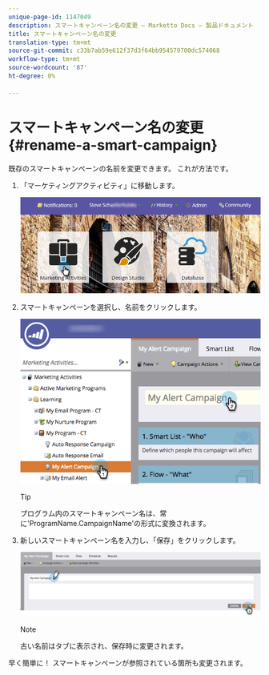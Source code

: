 ```yaml
---
unique-page-id: 1147049
description: スマートキャンペーン名の変更 — Marketto Docs — 製品ドキュメント
title: スマートキャンペーン名の変更
translation-type: tm+mt
source-git-commit: c33b7ab59e612f37d3f64bb954579700dc574068
workflow-type: tm+mt
source-wordcount: '87'
ht-degree: 0%

---
```



# スマートキャンペーン名の変更 {#rename-a-smart-campaign}

既存のスマートキャンペーンの名前を変更できます。 これが方法です。

1. 「マーケティングアクティビティ」に移動します。

   ![](assets/login-marketing-activities.png)

1. スマートキャンペーンを選択し、名前をクリックします。

   ![](assets/renamecampaign-hands.png)

   >[!TIP]
   >
   >プログラム内のスマートキャンペーン名は、常に&#39;ProgramName.CampaignName&#39;の形式に変換されます。

1. 新しいスマートキャンペーン名を入力し、「保存」をクリックします。

   ![](assets/rename-cursorandhand.png)

   >[!NOTE]
   >
   >古い名前はタブに表示され、保存時に変更されます。

早く簡単に！ スマートキャンペーンが参照されている箇所も変更されます。